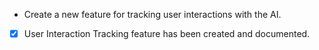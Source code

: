 - Create a new feature for tracking user interactions with the AI.
- [X] User Interaction Tracking feature has been created and documented.
